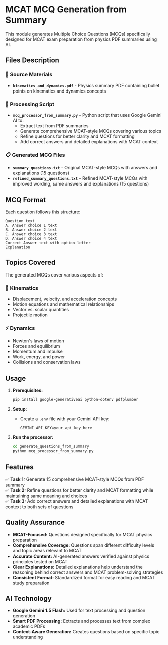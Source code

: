 # MCAT MCQ Generation from Summary

This module generates Multiple Choice Questions (MCQs) specifically designed for MCAT exam preparation from physics PDF summaries using AI.

## Files Description

### 📄 Source Materials
- **`kinematics_and_dynamics.pdf`** - Physics summary PDF containing bullet points on kinematics and dynamics concepts

### 🤖 Processing Script
- **`mcq_processor_from_summary.py`** - Python script that uses Google Gemini AI to:
  - Extract text from PDF summaries
  - Generate comprehensive MCAT-style MCQs covering various topics
  - Refine questions for better clarity and MCAT formatting
  - Add correct answers and detailed explanations with MCAT context

### 📋 Generated MCQ Files
- **`summary_questions.txt`** - Original MCAT-style MCQs with answers and explanations (15 questions)
- **`refined_summary_questions.txt`** - Refined MCAT-style MCQs with improved wording, same answers and explanations (15 questions)

## MCQ Format

Each question follows this structure:
```
Question text
A. Answer choice 1 text
B. Answer choice 2 text
C. Answer choice 3 text
D. Answer choice 4 text
Correct Answer text with option letter
Explanation
```

## Topics Covered

The generated MCQs cover various aspects of:

### 🎯 Kinematics
- Displacement, velocity, and acceleration concepts
- Motion equations and mathematical relationships
- Vector vs. scalar quantities
- Projectile motion

### ⚡ Dynamics
- Newton's laws of motion
- Forces and equilibrium
- Momentum and impulse
- Work, energy, and power
- Collisions and conservation laws

## Usage

1. **Prerequisites:**
   ```bash
   pip install google-generativeai python-dotenv pdfplumber
   ```

2. **Setup:**
   - Create a `.env` file with your Gemini API key:
     ```
     GEMINI_API_KEY=your_api_key_here
     ```

3. **Run the processor:**
   ```bash
   cd generate_questions_from_summary
   python mcq_processor_from_summary.py
   ```

## Features

✅ **Task 1:** Generate 15 comprehensive MCAT-style MCQs from PDF summary  
✅ **Task 2:** Refine questions for better clarity and MCAT formatting while maintaining same meaning and choices  
✅ **Task 3:** Add correct answers and detailed explanations with MCAT context to both sets of questions  

## Quality Assurance

- **MCAT-Focused:** Questions designed specifically for MCAT physics preparation
- **Comprehensive Coverage:** Questions span different difficulty levels and topic areas relevant to MCAT
- **Accurate Content:** AI-generated answers verified against physics principles tested on MCAT
- **Clear Explanations:** Detailed explanations help understand the reasoning behind correct answers and MCAT problem-solving strategies
- **Consistent Format:** Standardized format for easy reading and MCAT study preparation

## AI Technology

- **Google Gemini 1.5 Flash:** Used for text processing and question generation
- **Smart PDF Processing:** Extracts and processes text from complex academic PDFs
- **Context-Aware Generation:** Creates questions based on specific topic understanding
